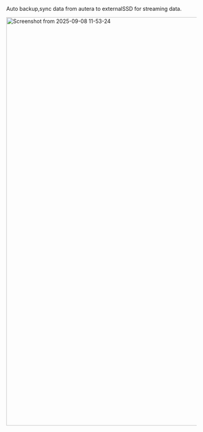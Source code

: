 Auto backup,sync data from autera to externalSSD for streaming data.

<img width="1920" height="1080" alt="Screenshot from 2025-09-08 11-53-24" src="https://github.com/user-attachments/assets/9c3ada55-70c6-4ee3-bcb5-c15bc06db392" />
